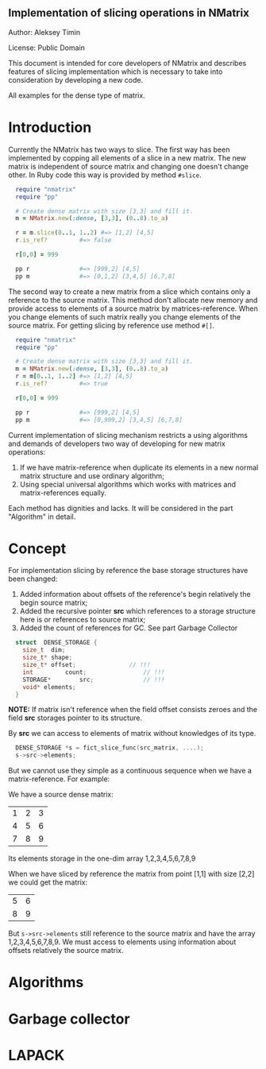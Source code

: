 Implementation of slicing operations in NMatrix
--------------------------------------------------

Author: Aleksey Timin

License: Public Domain

This document is intended for core developers of NMatrix and describes features of slicing implementation which is necessary to take into consideration by developing a new code. 

All examples for the dense type of matrix.


Introduction
=================================================
Currently the NMatrix has two ways to slice. The first way has been implemented by copping all elements of a slice in a new matrix. The new matrix is independent of source matrix and changing one doesn't change other. In Ruby code this way is provided by method `#slice`.

```Ruby
  require "nmatrix"
  require "pp"

  # Create dense matrix with size [3,3] and fill it.
  m = NMatrix.new(:dense, [3,3], (0..8).to_a)

  r = m.slice(0..1, 1..2) #=> [1,2] [4,5]
  r.is_ref?         #=> false

  r[0,0] = 999    

  pp r              #=> [999,2] [4,5]
  pp m              #=> [0,1,2] [3,4,5] [6,7,8]
```

The second way to create a new matrix from a slice which contains only a reference to the source matrix. This method don't allocate new memory and provide access to elements of a source matrix by matrices-reference. When you change elements of such matrix really you change elements of the source matrix. For getting slicing by reference use method `#[]`. 

```Ruby
  require "nmatrix"
  require "pp"

  # Create dense matrix with size [3,3] and fill it.
  m = NMatrix.new(:dense, [3,3], (0..8).to_a) 
  r = m[0..1, 1..2] #=> [1,2] [4,5]
  r.is_ref?         #=> true

  r[0,0] = 999    

  pp r              #=> [999,2] [4,5]
  pp m              #=> [0,999,2] [3,4,5] [6,7,8]
```

Current implementation of slicing mechanism restricts a using algorithms and demands of developers two way of developing for new matrix operations:

1. If we have matrix-reference when duplicate its elements in a new normal matrix structure and use ordinary algorithm;
2. Using special universal algorithms which works with matrices and matrix-references equally.

Each method has dignities and lacks. It will be considered in the part "Algorithm" in detail. 

Concept
=================================================

For implementation slicing by reference the base storage structures have been changed:

1. Added information about offsets of the reference's begin relatively the begin source matrix;
2. Added the recursive pointer **src** which references to a storage structure here is or references to source matrix;
3. Added the count of references for GC. See part Garbage Collector

```C
  struct  DENSE_STORAGE {
    size_t  dim;                     
    size_t* shape;                   
    size_t* offset;               // !!!
    int			count;                // !!!
    STORAGE*		src;              // !!!
    void* elements;
  }
```

**NOTE:** If matrix isn't reference when the field offset consists zeroes and the field **src** storages pointer to its structure.


By **src** we can access to elements of matrix without knowledges of its type.

```C
  DENSE_STORAGE *s = fict_slice_func(src_matrix, ....);
  s->src->elements;
```

But we cannot use they simple as a continuous sequence when we have a matrix-reference. For example:

We have a source dense matrix:

|   |   |   |
|:--|:--|:--|
|1|2|3|
|4|5|6|
|7|8|9|

Its elements storage in the one-dim array 1,2,3,4,5,6,7,8,9

When we have sliced by reference the matrix from point [1,1] with size [2,2] we could get the matrix:

|   |   |
|:--|:--|
|5|6|
|8|9|

But `s->src->elements` still reference to the source matrix and have the array 1,2,3,4,5,6,7,8,9. We must access to elements using information about offsets relatively the source matrix.

Algorithms
=================================================

Garbage collector
=================================================

LAPACK
=================================================

